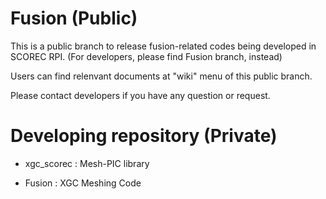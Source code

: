 # Fusion (Public)

This is a public branch to release fusion-related codes being developed in SCOREC RPI. (For developers, please find Fusion branch, instead)

Users can find relenvant documents at "wiki" menu of this public branch.

Please contact developers if you have any question or request.


# Developing repository (Private)

* xgc_scorec : Mesh-PIC library

* Fusion : XGC Meshing Code
